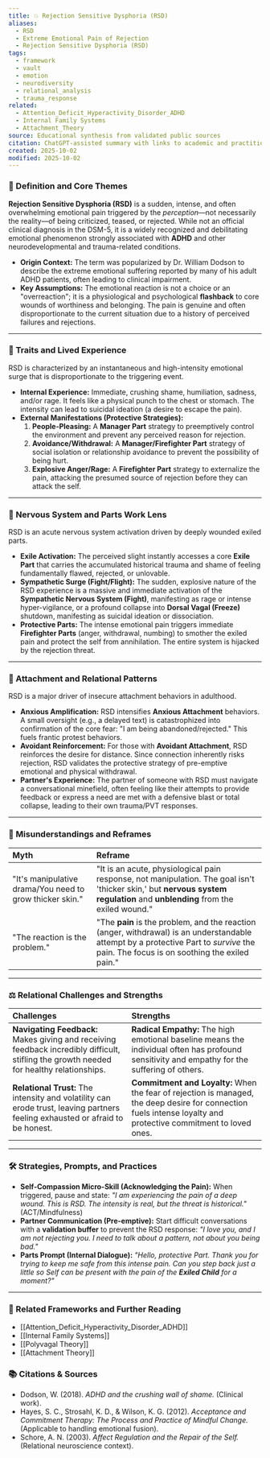 ```yaml
---
title: 💥 Rejection Sensitive Dysphoria (RSD)
aliases:
  - RSD
  - Extreme Emotional Pain of Rejection
  - Rejection Sensitive Dysphoria (RSD)
tags:
  - framework
  - vault
  - emotion
  - neurodiversity
  - relational_analysis
  - trauma_response
related:
  - Attention_Deficit_Hyperactivity_Disorder_ADHD
  - Internal Family Systems
  - Attachment_Theory
source: Educational synthesis from validated public sources
citation: ChatGPT-assisted summary with links to academic and practitioner materials
created: 2025-10-02
modified: 2025-10-02
---
```


<!-- @format -->

### 🧩 Definition and Core Themes

**Rejection Sensitive Dysphoria (RSD)** is a sudden, intense, and often overwhelming
emotional pain triggered by the _perception_—not necessarily the reality—of being
criticized, teased, or rejected. While not an official clinical diagnosis in the DSM-5,
it is a widely recognized and debilitating emotional phenomenon strongly associated with
**ADHD** and other neurodevelopmental and trauma-related conditions.

- **Origin Context:** The term was popularized by Dr. William Dodson to describe the
  extreme emotional suffering reported by many of his adult ADHD patients, often leading
  to clinical impairment.
- **Key Assumptions:** The emotional reaction is not a choice or an "overreaction"; it
  is a physiological and psychological **flashback** to core wounds of worthiness and
  belonging. The pain is genuine and often disproportionate to the current situation due
  to a history of perceived failures and rejections.

---

### 🌿 Traits and Lived Experience

RSD is characterized by an instantaneous and high-intensity emotional surge that is
disproportionate to the triggering event.

- **Internal Experience:** Immediate, crushing shame, humiliation, sadness, and/or rage.
  It feels like a physical punch to the chest or stomach. The intensity can lead to
  suicidal ideation (a desire to escape the pain).
- **External Manifestations (Protective Strategies):**
  1. **People-Pleasing:** A **Manager Part** strategy to preemptively control the
     environment and prevent any perceived reason for rejection.
  2. **Avoidance/Withdrawal:** A **Manager/Firefighter Part** strategy of social
     isolation or relationship avoidance to prevent the possibility of being hurt.
  3. **Explosive Anger/Rage:** A **Firefighter Part** strategy to externalize the pain,
     attacking the presumed source of rejection before they can attack the self.

---

### 🧠 Nervous System and Parts Work Lens

RSD is an acute nervous system activation driven by deeply wounded exiled parts.

- **Exile Activation:** The perceived slight instantly accesses a core **Exile Part**
  that carries the accumulated historical trauma and shame of feeling fundamentally
  flawed, rejected, or unlovable.
- **Sympathetic Surge (Fight/Flight):** The sudden, explosive nature of the RSD
  experience is a massive and immediate activation of the **Sympathetic Nervous System
  (Fight)**, manifesting as rage or intense hyper-vigilance, or a profound collapse into
  **Dorsal Vagal (Freeze)** shutdown, manifesting as suicidal ideation or dissociation.
- **Protective Parts:** The intense emotional pain triggers immediate **Firefighter
  Parts** (anger, withdrawal, numbing) to smother the exiled pain and protect the self
  from annihilation. The entire system is hijacked by the rejection threat.

---

### 💞 Attachment and Relational Patterns

RSD is a major driver of insecure attachment behaviors in adulthood.

- **Anxious Amplification:** RSD intensifies **Anxious Attachment** behaviors. A small
  oversight (e.g., a delayed text) is catastrophized into confirmation of the core fear:
  "I am being abandoned/rejected." This fuels frantic protest behaviors.
- **Avoidant Reinforcement:** For those with **Avoidant Attachment**, RSD reinforces the
  desire for distance. Since connection inherently risks rejection, RSD validates the
  protective strategy of pre-emptive emotional and physical withdrawal.
- **Partner's Experience:** The partner of someone with RSD must navigate a
  conversational minefield, often feeling like their attempts to provide feedback or
  express a need are met with a defensive blast or total collapse, leading to their own
  trauma/PVT responses.

---

### 🔄 Misunderstandings and Reframes

| Myth                                                     | Reframe                                                                                                                                                                                |
| :------------------------------------------------------- | :------------------------------------------------------------------------------------------------------------------------------------------------------------------------------------- |
| "It's manipulative drama/You need to grow thicker skin." | "It is an acute, physiological pain response, not manipulation. The goal isn't 'thicker skin,' but **nervous system regulation** and **unblending** from the exiled wound."            |
| "The reaction is the problem."                           | "The **pain** is the problem, and the reaction (anger, withdrawal) is an understandable attempt by a protective Part to _survive_ the pain. The focus is on soothing the exiled pain." |

---

### ⚖️ Relational Challenges and Strengths

| Challenges                                                                                                                               | Strengths                                                                                                                                                        |
| :--------------------------------------------------------------------------------------------------------------------------------------- | :--------------------------------------------------------------------------------------------------------------------------------------------------------------- |
| **Navigating Feedback:** Makes giving and receiving feedback incredibly difficult, stifling the growth needed for healthy relationships. | **Radical Empathy:** The high emotional baseline means the individual often has profound sensitivity and empathy for the suffering of others.                    |
| **Relational Trust:** The intensity and volatility can erode trust, leaving partners feeling exhausted or afraid to be honest.           | **Commitment and Loyalty:** When the fear of rejection is managed, the deep desire for connection fuels intense loyalty and protective commitment to loved ones. |

---

### 🛠️ Strategies, Prompts, and Practices

- **Self-Compassion Micro-Skill (Acknowledging the Pain):** When triggered, pause and
  state: _"I am experiencing the pain of a deep wound. This is RSD. The intensity is
  real, but the threat is historical."_ (ACT/Mindfulness)
- **Partner Communication (Pre-emptive):** Start difficult conversations with a
  **validation buffer** to prevent the RSD response: _"I love you, and I am not
  rejecting you. I need to talk about a pattern, not about you being bad."_
- **Parts Prompt (Internal Dialogue):** _"Hello, protective Part. Thank you for trying
  to keep me safe from this intense pain. Can you step back just a little so Self can be
  present with the pain of the **Exiled Child** for a moment?"_

---

### 🔗 Related Frameworks and Further Reading

- [[Attention_Deficit_Hyperactivity_Disorder_ADHD]]
- [[Internal Family Systems]]
- [[Polyvagal Theory]]
- [[Attachment Theory]]

### 📚 Citations & Sources

- Dodson, W. (2018). _ADHD and the crushing wall of shame._ (Clinical work).
- Hayes, S. C., Strosahl, K. D., & Wilson, K. G. (2012). _Acceptance and Commitment
  Therapy: The Process and Practice of Mindful Change._ (Applicable to handling
  emotional fusion).
- Schore, A. N. (2003). _Affect Regulation and the Repair of the Self._ (Relational
  neuroscience context).
